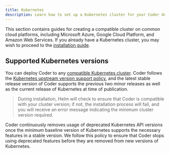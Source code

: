 ```yaml
---
title: Kubernetes
description: Learn how to set up a Kubernetes cluster for your Coder deployment.
---
```


This section contains guides for creating a compatible cluster on common cloud
platforms, including Microsoft Azure, Google Cloud Platform, and Amazon Web
Services. If you already have a Kubernetes cluster, you may wish to proceed to
the [installation guide].

## Supported Kubernetes versions

You can deploy Coder to any [compatible Kubernetes cluster]. Coder follows the
[Kubernetes upstream version support policy], and the latest stable release
version of Coder supports the previous two minor releases as well as the current
release of Kubernetes at time of publication.

> During installation, Helm will check to ensure that Coder is compatible with
> your cluster version; if not, the installation process will fail, and you will
> receive an error message indicating the minimum cluster version required.

Coder continuously removes usage of deprecated Kubernetes API versions once the
minimum baseline version of Kubernetes supports the necessary features in a
stable version. We follow this policy to ensure that Coder stops using
deprecated features before they are removed from new versions of Kubernetes.

[compatible kubernetes cluster]: ../requirements.md
[kubernetes upstream version support policy]:
  https://kubernetes.io/docs/setup/release/version-skew-policy/
[installation guide]: ../installation.md

<children></children>
